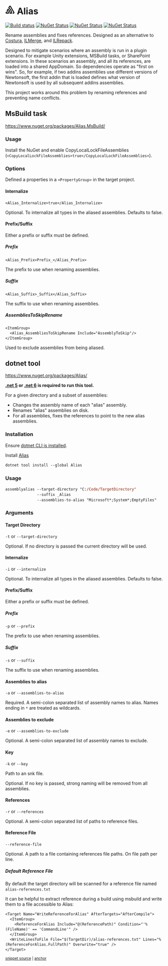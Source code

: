 # <img src='/src/icon.png' height='30px'> Alias

[![Build status](https://ci.appveyor.com/api/projects/status/s3agb6fiax7pgwls/branch/master?svg=true)](https://ci.appveyor.com/project/SimonCropp/dotnet-assembly-alias)
[![NuGet Status](https://img.shields.io/nuget/v/Alias.svg?label=Alias%20nuget)](https://www.nuget.org/packages/Alias/)
[![NuGet Status](https://img.shields.io/nuget/v/Alias.Lib.svg?label=Alias.Lib%20nuget)](https://www.nuget.org/packages/Alias.Lib/)
[![NuGet Status](https://img.shields.io/nuget/v/Alias.MsBuild.svg?label=Alias.MsBuild%20nuget)](https://www.nuget.org/packages/Alias.MsBuild/)

Rename assemblies and fixes references. Designed as an alternative to [Costura](https://github.com/Fody/Costura), [ILMerge](https://github.com/dotnet/ILMerge), and [ILRepack](https://github.com/gluck/il-repack).

Designed to mitigate scenarios where an assembly is run in a plugin scenario. For example Unity extensions, MSBuild tasks, or SharePoint extensions. In these scenarios an assembly, and all its references, are loaded into a shared AppDomain. So dependencies operate as "first on wins". So, for example, if two addins assemblies use different versions of Newtonsoft, the first addin that is loaded defines what version of Newtonsoft is used by all subsequent addins assemblies.

This project works around this problem by renaming references and preventing name conflicts.


## MsBuild task

https://www.nuget.org/packages/Alias.MsBuild/


### Usage

Install the NuGet and enable CopyLocalLockFileAssemblies (`<CopyLocalLockFileAssemblies>true</CopyLocalLockFileAssemblies>`).


### Options

Defined a properties in a `<PropertyGroup>` in the target project.


#### Internalize

`<Alias_Internalize>true</Alias_Internalize>`

Optional. To internalize all types in the aliased assemblies. Defaults to false.


#### Prefix/Suffix

Either a prefix or suffix must be defined.


##### Prefix

`<Alias_Prefix>Prefix_</Alias_Prefix>`

The prefix to use when renaming assemblies.


##### Suffix

`<Alias_Suffix>_Suffix</Alias_Suffix>`

The suffix to use when renaming assemblies.


##### AssembliesToSkipRename

```
<ItemGroup>
  <Alias_AssembliesToSkipRename Include="AssemblyToSkip"/>
</ItemGroup>
```

Used to exclude assemblies from being aliased.


## dotnet tool

https://www.nuget.org/packages/Alias/

**[.net 5](https://dotnet.microsoft.com/download/dotnet/5.0) or [.net 6](https://dotnet.microsoft.com/download/dotnet/6.0) is required to run this tool.**

For a given directory and a subset of assemblies:

 * Changes the assembly name of each "alias" assembly.
 * Renames "alias" assemblies on disk.
 * For all assemblies, fixes the references to point to the new alias assemblies.


### Installation

Ensure [dotnet CLI is installed](https://docs.microsoft.com/en-us/dotnet/core/tools/).

Install [Alias](https://nuget.org/packages/Alias/)

```ps
dotnet tool install --global Alias
```


### Usage

```ps
assemblyalias --target-directory "C:/Code/TargetDirectory"
              --suffix _Alias
              --assemblies-to-alias "Microsoft*;System*;EmptyFiles"
```


### Arguments


#### Target Directory

`-t` or `--target-directory`

Optional. If no directory is passed the current directory will be used.


#### Internalize

`-i` or `--internalize`

Optional. To internalize all types in the aliased assemblies. Defaults to false.


#### Prefix/Suffix

Either a prefix or suffix must be defined.


##### Prefix

`-p` or `--prefix`

The prefix to use when renaming assemblies.


##### Suffix

`-s` or `--suffix`

The suffix to use when renaming assemblies.


#### Assemblies to alias

`-a` or `--assemblies-to-alias`

Required. A semi-colon separated list of assembly names to alias. Names ending in `*` are treated as wildcards.


#### Assemblies to exclude

`-e` or `--assemblies-to-exclude`

Optional. A semi-colon separated list of assembly names to exclude.


#### Key

`-k` or `--key`

Path to an snk file.

Optional. If no key is passed, strong naming will be removed from all assemblies.


#### References

`-r` or `--references`

Optional. A semi-colon separated list of paths to reference files.


#### Reference File

`--reference-file`

Optional. A path to a file containing references file paths. On file path per line.


##### Default Reference File

By default the target directory will be scanned for a reference file named `alias-references.txt`

It can be helpful to extract reference during a build using msbuild and write them to a file accessible to Alias:

<!-- snippet: WriteReferenceForAlias -->
<a id='snippet-writereferenceforalias'></a>
```csproj
<Target Name="WriteReferenceForAlias" AfterTargets="AfterCompile">
  <ItemGroup>
    <ReferenceForAlias Include="@(ReferencePath)" Condition="'%(FileName)' == 'CommandLine'" />
  </ItemGroup>
  <WriteLinesToFile File="$(TargetDir)/alias-references.txt" Lines="%(ReferenceForAlias.FullPath)" Overwrite="true" />
</Target>
```
<sup><a href='/src/SampleApp/SampleApp.csproj#L19-L26' title='Snippet source file'>snippet source</a> | <a href='#snippet-writereferenceforalias' title='Start of snippet'>anchor</a></sup>
<!-- endSnippet -->
